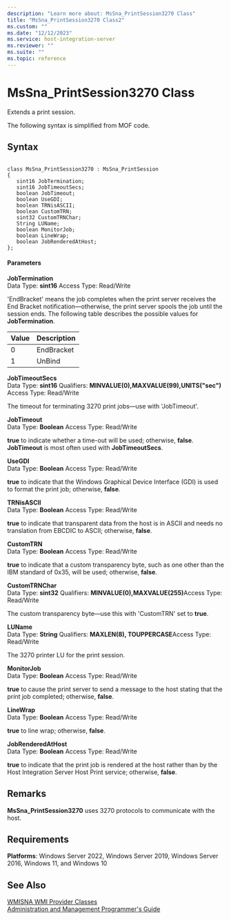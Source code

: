```yaml
---
description: "Learn more about: MsSna_PrintSession3270 Class"
title: "MsSna_PrintSession3270 Class2"
ms.custom: ""
ms.date: "12/12/2023"
ms.service: host-integration-server
ms.reviewer: ""
ms.suite: ""
ms.topic: reference
---
```

# MsSna_PrintSession3270 Class
Extends a print session.  
  
 The following syntax is simplified from MOF code.  
  
## Syntax  
  
```  
  
class MsSna_PrintSession3270 : MsSna_PrintSession  
{  
   sint16 JobTermination;  
   sint16 JobTimeoutSecs;  
   boolean JobTimeout;  
   boolean UseGDI;  
   boolean TRNisASCII;  
   boolean CustomTRN;  
   sint32 CustomTRNChar;  
   String LUName;  
   boolean MonitorJob;  
   boolean LineWrap;  
   boolean JobRenderedAtHost;  
};  
```  
  
#### Parameters  
 **JobTermination**  
 Data Type: **sint16** Access Type: Read/Write  
  
 'EndBracket' means the job completes when the print server receives the End Bracket notification—otherwise, the print server spools the job until the session ends. The following table describes the possible values for **JobTermination**.  
  
|Value|Description|  
|-----------|-----------------|  
|0|EndBracket|  
|1|UnBind|  
  
 **JobTimeoutSecs**  
 Data Type: **sint16** Qualifiers: **MINVALUE(0),MAXVALUE(99),UNITS("sec")** Access Type: Read/Write  
  
 The timeout for terminating 3270 print jobs—use with 'JobTimeout'.  
  
 **JobTimeout**  
 Data Type: **Boolean** Access Type: Read/Write  
  
 **true** to indicate whether a time-out will be used; otherwise, **false**. **JobTimeout** is most often used with **JobTimeoutSecs**.  
  
 **UseGDI**  
 Data Type: **Boolean** Access Type: Read/Write  
  
 **true** to indicate that the Windows Graphical Device Interface (GDI) is used to format the print job; otherwise, **false**.  
  
 **TRNisASCII**  
 Data Type: **Boolean** Access Type: Read/Write  
  
 **true** to indicate that transparent data from the host is in ASCII and needs no translation from EBCDIC to ASCII; otherwise, **false**.  
  
 **CustomTRN**  
 Data Type: **Boolean** Access Type: Read/Write  
  
 **true** to indicate that a custom transparency byte, such as one other than the IBM standard of 0x35, will be used; otherwise, **false**.  
  
 **CustomTRNChar**  
 Data Type: **sint32** Qualifiers: <strong>MINVALUE(0),MAXVALUE(255)</strong>Access Type: Read/Write  
  
 The custom transparency byte—use this with 'CustomTRN' set to **true**.  
  
 **LUName**  
 Data Type: **String** Qualifiers: **MAXLEN(8), TOUPPERCASE**Access Type: Read/Write  
  
 The 3270 printer LU for the print session.  
  
 **MonitorJob**  
 Data Type: **Boolean** Access Type: Read/Write  
  
 **true** to cause the print server to send a message to the host stating that the print job completed; otherwise, **false**.  
  
 **LineWrap**  
 Data Type: **Boolean** Access Type: Read/Write  
  
 **true** to line wrap; otherwise, **false**.  
  
 **JobRenderedAtHost**  
 Data Type: **Boolean** Access Type: Read/Write  
  
 **true** to indicate that the print job is rendered at the host rather than by the Host Integration Server Host Print service; otherwise, **false**.  
  
## Remarks  
 **MsSna_PrintSession3270** uses 3270 protocols to communicate with the host.  
  
## Requirements  
 **Platforms**: Windows Server 2022, Windows Server 2019, Windows Server 2016, Windows 11, and Windows 10  
  
## See Also  
 [WMISNA WMI Provider Classes](../core/wmisna-wmi-provider-classes2.md)   
 [Administration and Management Programmer's Guide](./administration-and-management-programmer-s-guide2.md)
